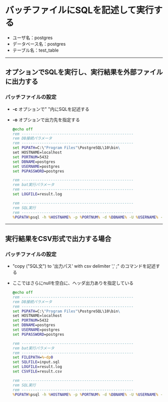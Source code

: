 # バッチファイルにSQLを記述して実行する

* ユーザ名：postgres
* データベース名：postgres
* テーブル名：test_table

***

## オプションでSQLを実行し、実行結果を外部ファイルに出力する

### バッチファイルの設定

* __-c__ オプションで" "内にSQLを記述する
* __-o__ オプションで出力先を指定する

  ```bat
  @echo off
  rem --------------------------------------------------
  rem DB接続パラメータ
  rem --------------------------------------------------
  set PGPATH=C:\"Program Files"\PostgreSQL\10\bin\
  set HOSTNAME=localhost
  set PORTNUM=5432
  set DBNAME=postgres
  set USERNAME=postgres
  set PGPASSWORD=postgres

  rem --------------------------------------------------
  rem bat実行パラメータ
  rem --------------------------------------------------
  set LOGFILE=result.log

  rem --------------------------------------------------
  rem SQL実行
  rem --------------------------------------------------
  %PGPATH%psql -h %HOSTNAME% -p %PORTNUM% -d %DBNAME% -U %USERNAME% -c "select * from test_table;" -o %LOGFILE%
  ```

***

## 実行結果をCSV形式で出力する場合

### バッチファイルの設定

* "copy ("SQL文") to '出力パス' with csv delimiter ',' ;" のコマンドを記述する
* ここではさらにnullを空白に、ヘッダ出力ありを指定している

  ```bat
  @echo off
  rem --------------------------------------------------
  rem DB接続パラメータ
  rem --------------------------------------------------
  set PGPATH=C:\"Program Files"\PostgreSQL\10\bin\
  set HOSTNAME=localhost
  set PORTNUM=5432
  set DBNAME=postgres
  set USERNAME=postgres
  set PGPASSWORD=postgres

  rem --------------------------------------------------
  rem bat実行パラメータ
  rem --------------------------------------------------
  set FILEPATH=%~dp0
  set SQLFILE=input.sql
  set LOGFILE=result.log
  set CSVFILE=result.csv

  rem --------------------------------------------------
  rem SQL実行
  rem --------------------------------------------------
  %PGPATH%psql -h %HOSTNAME% -p %PORTNUM% -d %DBNAME% -U %USERNAME% -c "copy (select * from test_table) to '%FILEPATH%%CSVFILE%' with csv delimiter ',' null as '' header;"
  ```
